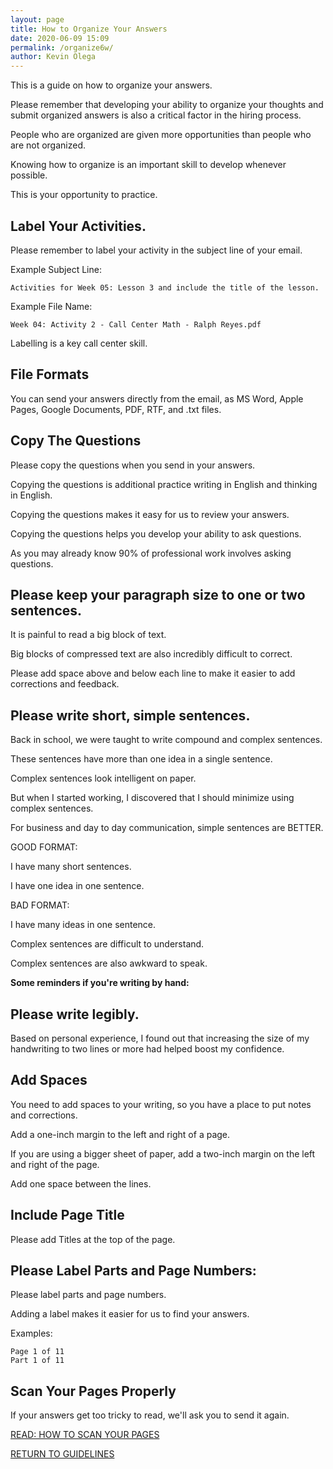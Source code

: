 ```yaml
--- 
layout: page
title: How to Organize Your Answers
date: 2020-06-09 15:09
permalink: /organize6w/ 
author: Kevin Olega 
--- 
```

This is a guide on how to organize your answers.

Please remember that developing your ability to organize your thoughts and submit organized answers is also a critical factor in the hiring process.

People who are organized are given more opportunities than people who are not organized.

Knowing how to organize is an important skill to develop whenever possible.

This is your opportunity to practice.

## Label Your Activities.

Please remember to label your activity in the subject line of your email.

Example Subject Line: 

    Activities for Week 05: Lesson 3 and include the title of the lesson.

Example File Name:

	Week 04: Activity 2 - Call Center Math - Ralph Reyes.pdf

Labelling is a key call center skill.

## File Formats

You can send your answers directly from the email, as MS Word, Apple Pages, Google Documents, PDF, RTF, and .txt files.

## Copy The Questions

Please copy the questions when you send in your answers.

Copying the questions is additional practice writing in English and thinking in English.

Copying the questions makes it easy for us to review your answers.

Copying the questions helps you develop your ability to ask questions.

As you may already know 90% of professional work involves asking questions.

## Please keep your paragraph size to one or two sentences.

It is painful to read a big block of text.

Big blocks of compressed text are also incredibly difficult to correct.

Please add space above and below each line to make it easier to add corrections and feedback.

## Please write short, simple sentences.

Back in school, we were taught to write compound and complex sentences.

These sentences have more than one idea in a single sentence.

Complex sentences look intelligent on paper.

But when I started working, I discovered that I should minimize using complex sentences.

For business and day to day communication, simple sentences are BETTER.

GOOD FORMAT:

I have many short sentences. 

I have one idea in one sentence.

BAD FORMAT:

I have many ideas in one sentence.

Complex sentences are difficult to understand.

Complex sentences are also awkward to speak.

**Some reminders if you're writing by hand:**

## Please write legibly.

Based on personal experience, I found out that increasing the size of my handwriting to two lines or more had helped boost my confidence.

## Add Spaces

You need to add spaces to your writing, so you have a place to put notes and corrections.

Add a one-inch margin to the left and right of a page.

If you are using a bigger sheet of paper, add a two-inch margin on the left and right of the page.

Add one space between the lines.

## Include Page Title

Please add Titles at the top of the page.

## Please Label Parts and Page Numbers:

Please label parts and page numbers. 

Adding a label makes it easier for us to find your answers.

Examples:

    Page 1 of 11
    Part 1 of 11

## Scan Your Pages Properly

If your answers get too tricky to read, we'll ask you to send it again.

[READ: HOW TO SCAN YOUR PAGES](https://callcentertrainingtips.com/scan)


<a href="https://callcentertrainingtips.com/6webguide/" class="button focus">RETURN TO GUIDELINES</a>
